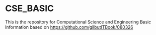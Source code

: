 # CSE_BASIC
This is the repository for Computational Science and Engineering Basic Information based on https://github.com/gilbutITBook/080326
